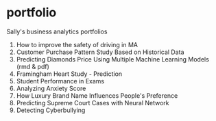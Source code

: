 # portfolio
Sally's business analytics portfolios

1. How to improve the safety of driving in MA
2. Customer Purchase Pattern Study Based on Historical Data
3. Predicting Diamonds Price Using Multiple Machine Learning Models (rmd & pdf)
4. Framingham Heart Study - Prediction
5. Student Performance in Exams
6. Analyzing Anxiety Score
7. How Luxury Brand Name Influences People's Preference
8. Predicting Supreme Court Cases with Neural Network
9. Detecting Cyberbullying
